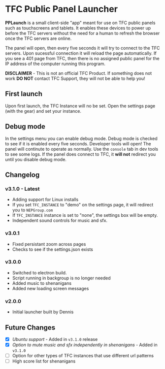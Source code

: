 # TFC Public Panel Launcher

**PPLaunch** is a small client-side "app" meant for use on TFC public panels such as touchscreens and tablets. It enables these devices to power up before the TFC servers without the need for a human to refresh the browser once the TFC servers are online.

The panel will open, then every five seconds it will try to connect to the TFC servers. Upon sucessful connection it will reload the page automatically. If you see a 401 page from TFC, then there is no assigned public panel for the IP address of the computer running this program.

**DISCLAIMER** - This is not an official TFC Product. If something does not work **DO NOT** contact TFC Support, they will not be able to help you!

## First launch
Upon first launch, the TFC Instance will no be set. Open the settings page (with the gear) and set your instance.

## Debug mode
In the settings menu you can enable debug mode. Debug mode is checked to see if it is enabled every five seconds. Developer tools will open!
The panel will continute to operate as normally. Use the `console` tab in dev tools to see some logs. If the panel does connect to TFC, it **will not** redirect you until you disable debug mode. 

## Changelog

### v3.1.0 - **Latest**
- Adding support for Linux installs
- If you set `TFC_INSTANCE` to "demo" on the settings page, it will redirect you to `NEPGroup.com`
- If `TFC_INSTANCE` instance is set to "none", the settings box will be empty.
- Independent sound controls for music and sfx.

### v3.0.1
- Fixed persistant zoom across pages
- Checks to see if the settings.json exists

### v3.0.0
- Switched to electron build. 
- Script running in backgroup is no longer needed
- Added music to shenanigans
- Added new loading screen messages

### v2.0.0
- Initial launcher built by Dennis

## Future Changes
- [x] *Ubuntu support* - Added in `v3.1.0` release
- [x] *Option to mute music and sfx independently in shenanigans* - Added in `v3.1.0`
- [ ] Option for other types of TFC instances that use different url patterns
- [ ] High score list for shenanigans

